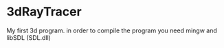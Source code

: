 # 3dRayTracer
My first 3d program.
in order to compile the program you need mingw and libSDL (SDL.dll)
